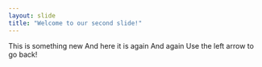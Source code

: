 ```yaml
---
layout: slide
title: "Welcome to our second slide!"
---
```

This is something new
And here it is again
And again
Use the left arrow to go back!
